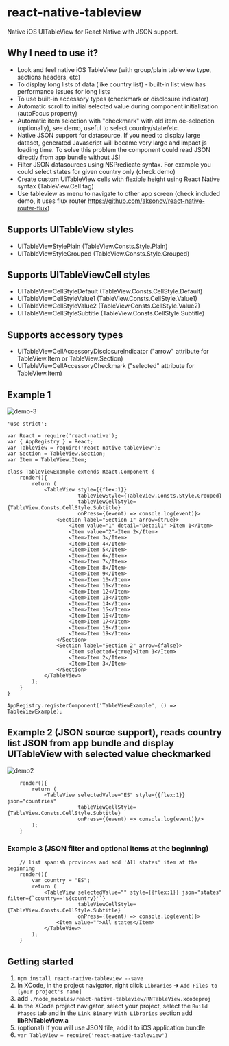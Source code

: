 # react-native-tableview
Native iOS UITableView for React Native with JSON support.

## Why I need to use it?
- Look and feel native iOS TableView (with group/plain tableview type, sections headers, etc)
- To display long lists of data (like country list) - built-in list view has performance issues for long lists
- To use built-in accessory types (checkmark or disclosure indicator)
- Automatic scroll to initial selected value during component initialization (autoFocus property)
- Automatic item selection with "checkmark" with old item de-selection (optionally), see demo, useful to select country/state/etc.
- Native JSON support for datasource. If you need to display large dataset, generated Javascript will became very large and impact js loading time. To solve this problem the component could read JSON directly from app bundle without JS!
- Filter JSON datasources using NSPredicate syntax. For example you could select states for given country only (check demo)
- Create custom UITableView cells with flexible height using React Native syntax (TableView.Cell tag)
- Use tableview as menu to navigate to other app screen (check included demo, it uses flux router https://github.com/aksonov/react-native-router-flux)

## Supports UITableView styles
- UITableViewStylePlain (TableView.Consts.Style.Plain)
- UITableViewStyleGrouped (TableView.Consts.Style.Grouped)

## Supports UITableViewCell styles
- UITableViewCellStyleDefault (TableView.Consts.CellStyle.Default)
- UITableViewCellStyleValue1 (TableView.Consts.CellStyle.Value1)
- UITableViewCellStyleValue2 (TableView.Consts.CellStyle.Value2)
- UITableViewCellStyleSubtitle (TableView.Consts.CellStyle.Subtitle)

## Supports accessory types
- UITableViewCellAccessoryDisclosureIndicator ("arrow" attribute for TableView.Item or TableView.Section)
- UITableViewCellAccessoryCheckmark ("selected" attribute for TableView.Item)

## Example 1
![demo-3](https://cloud.githubusercontent.com/assets/1321329/10022633/2bcad30e-614e-11e5-987d-28dbbb9d2739.gif)

```
'use strict';

var React = require('react-native');
var { AppRegistry } = React;
var TableView = require('react-native-tableview');
var Section = TableView.Section;
var Item = TableView.Item;

class TableViewExample extends React.Component {
    render(){
        return (
            <TableView style={{flex:1}}
                       tableViewStyle={TableView.Consts.Style.Grouped}
                       tableViewCellStyle={TableView.Consts.CellStyle.Subtitle}
                       onPress={(event) => console.log(event)}>
                <Section label="Section 1" arrow={true}>
                    <Item value="1" detail="Detail1" >Item 1</Item>
                    <Item value="2">Item 2</Item>
                    <Item>Item 3</Item>
                    <Item>Item 4</Item>
                    <Item>Item 5</Item>
                    <Item>Item 6</Item>
                    <Item>Item 7</Item>
                    <Item>Item 8</Item>
                    <Item>Item 9</Item>
                    <Item>Item 10</Item>
                    <Item>Item 11</Item>
                    <Item>Item 12</Item>
                    <Item>Item 13</Item>
                    <Item>Item 14</Item>
                    <Item>Item 15</Item>
                    <Item>Item 16</Item>
                    <Item>Item 17</Item>
                    <Item>Item 18</Item>
                    <Item>Item 19</Item>
                </Section>
                <Section label="Section 2" arrow={false}>
                    <Item selected={true}>Item 1</Item>
                    <Item>Item 2</Item>
                    <Item>Item 3</Item>
                </Section>
            </TableView>
        );
    }
}

AppRegistry.registerComponent('TableViewExample', () => TableViewExample);
```
## Example 2 (JSON source support), reads country list JSON from app bundle and display UITableView with selected value checkmarked
![demo2](https://cloud.githubusercontent.com/assets/1321329/9335801/7a4d42ca-45d6-11e5-860c-969db80413ca.gif)

```
    render(){
        return (
            <TableView selectedValue="ES" style={{flex:1}} json="countries"
                       tableViewCellStyle={TableView.Consts.CellStyle.Subtitle}
                       onPress={(event) => console.log(event)}/>
        );
    }
```

### Example 3 (JSON filter and optional items at the beginning)
```
    // list spanish provinces and add 'All states' item at the beginning
    render(){
        var country = "ES";
        return (
            <TableView selectedValue="" style={{flex:1}} json="states" filter={`country=='${country}'`}
                       tableViewCellStyle={TableView.Consts.CellStyle.Subtitle}
                       onPress={(event) => console.log(event)}>
                <Item value="">All states</Item>
            </TableView>
        );
    }
```

## Getting started
1. `npm install react-native-tableview --save`
2. In XCode, in the project navigator, right click `Libraries` ➜ `Add Files to [your project's name]`
3. add `./node_modules/react-native-tableview/RNTableView.xcodeproj`
4. In the XCode project navigator, select your project, select the `Build Phases` tab and in the `Link Binary With Libraries` section add **libRNTableView.a**
5. (optional) If you will use JSON file, add it to iOS application bundle
6. `var TableView = require('react-native-tableview')`
